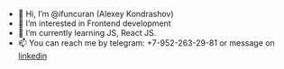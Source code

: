 - 👋 Hi, I’m @ifuncuran (Alexey Kondrashov)
- 👀 I’m interested in Frontend development
- 🌱 I’m currently learning JS, React JS.
- 📫 You can reach me by telegram: +7-952-263-29-81 or message on [linkedin](https://www.linkedin.com/in/alexey-kondrashov-b05105212/)




